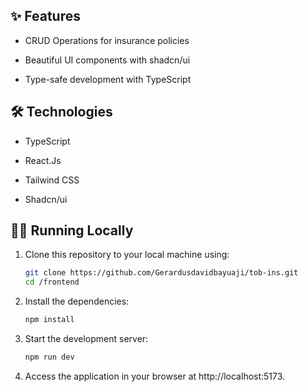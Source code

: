 ## ✨ Features

- CRUD Operations for insurance policies

- Beautiful UI components with shadcn/ui

- Type-safe development with TypeScript

## 🛠 Technologies

- TypeScript

- React.Js

- Tailwind CSS

- Shadcn/ui

## 🏃‍♂️ Running Locally

1. Clone this repository to your local machine using:

   ```bash
   git clone https://github.com/Gerardusdavidbayuaji/tob-ins.git
   cd /frontend
   ```

2. Install the dependencies:

   ```bash
   npm install
   ```

3. Start the development server:
   ```bash
   npm run dev
   ```
4. Access the application in your browser at http://localhost:5173.

